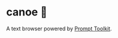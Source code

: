 # canoe 🛶

A text browser powered by [Prompt Toolkit](https://python-prompt-toolkit.readthedocs.io/en/master/index.html).
